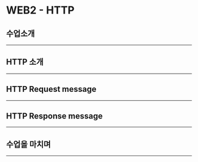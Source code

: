 # WEB2 - HTTP

## 수업소개



-----------------------------

## HTTP 소개



-----------------------------

## HTTP Request message



-----------------------------

## HTTP Response message



-----------------------------

## 수업을 마치며



-----------------------------
